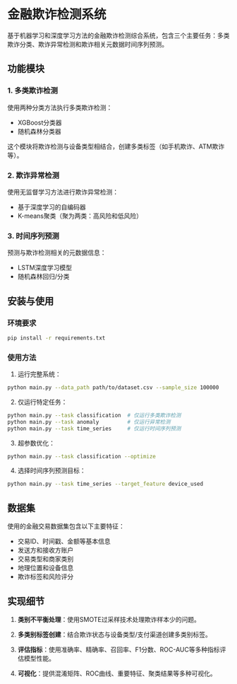 # 金融欺诈检测系统

基于机器学习和深度学习方法的金融欺诈检测综合系统，包含三个主要任务：多类欺诈分类、欺诈异常检测和欺诈相关元数据时间序列预测。

## 功能模块

### 1. 多类欺诈检测

使用两种分类方法执行多类欺诈检测：
- XGBoost分类器
- 随机森林分类器

这个模块将欺诈检测与设备类型相结合，创建多类标签（如手机欺诈、ATM欺诈等）。

### 2. 欺诈异常检测

使用无监督学习方法进行欺诈异常检测：
- 基于深度学习的自编码器
- K-means聚类（聚为两类：高风险和低风险）

### 3. 时间序列预测

预测与欺诈检测相关的元数据信息：
- LSTM深度学习模型
- 随机森林回归/分类

## 安装与使用

### 环境要求

```bash
pip install -r requirements.txt
```

### 使用方法

1. 运行完整系统：
```bash
python main.py --data_path path/to/dataset.csv --sample_size 100000
```

2. 仅运行特定任务：
```bash
python main.py --task classification  # 仅运行多类欺诈检测
python main.py --task anomaly         # 仅运行异常检测
python main.py --task time_series     # 仅运行时间序列预测
```

3. 超参数优化：
```bash
python main.py --task classification --optimize
```

4. 选择时间序列预测目标：
```bash
python main.py --task time_series --target_feature device_used
```

## 数据集

使用的金融交易数据集包含以下主要特征：
- 交易ID、时间戳、金额等基本信息
- 发送方和接收方账户
- 交易类型和商家类别
- 地理位置和设备信息
- 欺诈标签和风险评分

## 实现细节

1. **类别不平衡处理**：使用SMOTE过采样技术处理欺诈样本少的问题。

2. **多类别标签创建**：结合欺诈状态与设备类型/支付渠道创建多类别标签。

3. **评估指标**：使用准确率、精确率、召回率、F1分数、ROC-AUC等多种指标评估模型性能。

4. **可视化**：提供混淆矩阵、ROC曲线、重要特征、聚类结果等多种可视化。